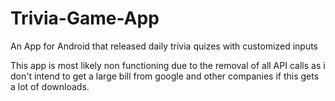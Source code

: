 # Trivia-Game-App
An App for Android that released daily trivia quizes with customized inputs

This app is most likely non functioning due to the removal of all API calls as i don't intend to get a large bill from google and other companies if this gets a lot of downloads.
